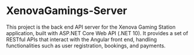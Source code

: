# XenovaGamings-Server
This project is the back end API server for the Xenova Gaming Station application, built with ASP.NET Core Web API (.NET 10). It provides a set of RESTful APIs that interact with the Angular front end, handling functionalities such as user registration, bookings, and payments.
